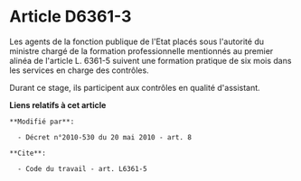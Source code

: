# Article D6361-3

Les agents de la fonction publique de l'Etat placés sous l'autorité du ministre chargé de la formation professionnelle
mentionnés au premier alinéa de l'article L. 6361-5 suivent une formation pratique de six mois dans les services en charge
des contrôles. 

Durant ce stage, ils participent aux contrôles en qualité d'assistant.

**Liens relatifs à cet article**

	**Modifié par**:

	  - Décret n°2010-530 du 20 mai 2010 - art. 8

	**Cite**:

	  - Code du travail - art. L6361-5
